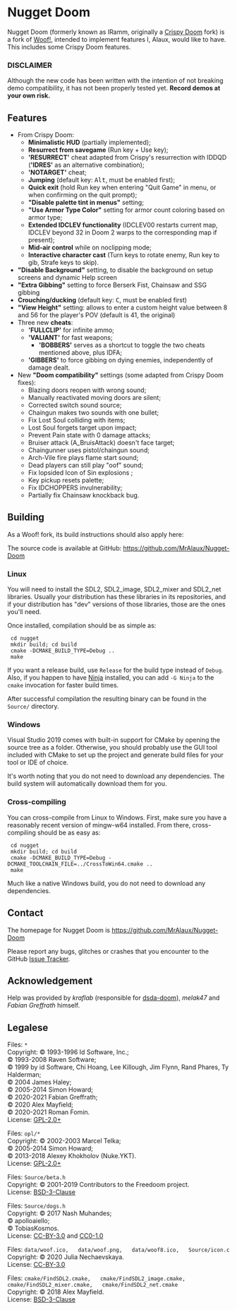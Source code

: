 # Nugget Doom

Nugget Doom (formerly known as IRamm, originally a [Crispy Doom](https://www.chocolate-doom.org/wiki/index.php/Crispy_Doom) fork) is a fork of [Woof!](https://github.com/fabiangreffrath/woof), intended to implement features I, Alaux, would like to have. This includes some Crispy Doom features.

### DISCLAIMER
Although the new code has been written with the intention of not breaking demo compatibility, it has not been properly tested yet.
**Record demos at your own risk.**

## Features

- From Crispy Doom:
  - **Minimalistic HUD** (partially implemented);
  - **Resurrect from savegame** (Run key + Use key);
  - **'RESURRECT'** cheat adapted from Crispy's resurrection with IDDQD (**'IDRES'** as an alternative combination);
  - **'NOTARGET'** cheat;
  - **Jumping** (default key: <kbd>Alt</kbd>, must be enabled first);
  - **Quick exit** (hold Run key when entering "Quit Game" in menu, or when confirming on the quit prompt);
  - **"Disable palette tint in menus"** setting;
  - **"Use Armor Type Color"** setting for armor count coloring based on armor type;
  - **Extended IDCLEV functionality** (IDCLEV00 restarts current map, IDCLEV beyond 32 in Doom 2 warps to the corresponding map if present);
  - **Mid-air control** while on noclipping mode;
  - **Interactive character cast** (Turn keys to rotate enemy, Run key to gib, Strafe keys to skip).
- **"Disable Background"** setting, to disable the background on setup screens and dynamic Help screen
- **"Extra Gibbing"** setting to force Berserk Fist, Chainsaw and SSG gibbing
- **Crouching/ducking** (default key: <kbd>C</kbd>, must be enabled first)
- **"View Height"** setting: allows to enter a custom height value between 8 and 56 for the player's POV (default is 41, the original)
- Three new **cheats**:
  - **'FULLCLIP'** for infinite ammo;
  - **'VALIANT'** for fast weapons;
    - **'BOBBERS'** serves as a shortcut to toggle the two cheats mentioned above, plus IDFA;
  - **'GIBBERS'** to force gibbing on dying enemies, independently of damage dealt.
- New **"Doom compatibility"** settings (some adapted from Crispy Doom fixes):
  - Blazing doors reopen with wrong sound;
  - Manually reactivated moving doors are silent;
  - Corrected switch sound source;
  - Chaingun makes two sounds with one bullet;
  - Fix Lost Soul colliding with items;
  - Lost Soul forgets target upon impact;
  - Prevent Pain state with 0 damage attacks;
  - Bruiser attack (A_BruisAttack) doesn't face target;
  - Chaingunner uses pistol/chaingun sound;
  - Arch-Vile fire plays flame start sound;
  - Dead players can still play "oof" sound;
  - Fix lopsided Icon of Sin explosions ;
  - Key pickup resets palette;
  - Fix IDCHOPPERS invulnerability;
  - Partially fix Chainsaw knockback bug.

## Building

As a Woof! fork, its build instructions should also apply here:

The source code is available at GitHub: https://github.com/MrAlaux/Nugget-Doom

### Linux

You will need to install the SDL2, SDL2_image, SDL2_mixer and SDL2_net libraries.  Usually your distribution has these libraries in its repositories, and if your distribution has "dev" versions of those libraries, those are the ones you'll need.

Once installed, compilation should be as simple as:

```
 cd nugget
 mkdir build; cd build
 cmake -DCMAKE_BUILD_TYPE=Debug ..
 make
```

If you want a release build, use `Release` for the build type instead of `Debug`.  Also, if you happen to have [Ninja](https://ninja-build.org/) installed, you can add `-G Ninja` to the `cmake` invocation for faster build times.

After successful compilation the resulting binary can be found in the `Source/` directory.

### Windows

Visual Studio 2019 comes with built-in support for CMake by opening the source tree as a folder.  Otherwise, you should probably use the GUI tool included with CMake to set up the project and generate build files for your tool or IDE of choice.

It's worth noting that you do not need to download any dependencies.  The build system will automatically download them for you.

### Cross-compiling

You can cross-compile from Linux to Windows.  First, make sure you have a reasonably recent version of mingw-w64 installed.  From there, cross-compiling should be as easy as:

```
 cd nugget
 mkdir build; cd build
 cmake -DCMAKE_BUILD_TYPE=Debug -DCMAKE_TOOLCHAIN_FILE=../CrossToWin64.cmake ..
 make
```

Much like a native Windows build, you do not need to download any dependencies.

## Contact

The homepage for Nugget Doom is https://github.com/MrAlaux/Nugget-Doom

Please report any bugs, glitches or crashes that you encounter to the GitHub [Issue Tracker](https://github.com/MrAlaux/Nugget-Doom/issues).

## Acknowledgement

Help was provided by _kraflab_ (responsible for [dsda-doom](https://github.com/kraflab/dsda-doom)), _melak47_ and _Fabian Greffrath_ himself.

## Legalese

Files: `*`  
Copyright: © 1993-1996 Id Software, Inc.;  
 © 1993-2008 Raven Software;  
 © 1999 by id Software, Chi Hoang, Lee Killough, Jim Flynn, Rand Phares, Ty Halderman;  
 © 2004 James Haley;  
 © 2005-2014 Simon Howard;  
 © 2020-2021 Fabian Greffrath;  
 © 2020 Alex Mayfield;  
 © 2020-2021 Roman Fomin.  
License: [GPL-2.0+](https://www.gnu.org/licenses/old-licenses/gpl-2.0.html)

Files: `opl/*`  
Copyright: © 2002-2003 Marcel Telka;  
 © 2005-2014 Simon Howard;  
 © 2013-2018 Alexey Khokholov (Nuke.YKT).  
License: [GPL-2.0+](https://www.gnu.org/licenses/old-licenses/gpl-2.0.html)

Files: `Source/beta.h`  
Copyright: © 2001-2019 Contributors to the Freedoom project.  
License: [BSD-3-Clause](https://opensource.org/licenses/BSD-3-Clause)

Files: `Source/dogs.h`  
Copyright: © 2017 Nash Muhandes;  
 © apolloaiello;  
 © TobiasKosmos.  
License: [CC-BY-3.0](https://creativecommons.org/licenses/by/3.0/) and [CC0-1.0](https://creativecommons.org/publicdomain/zero/1.0/)

Files: `data/woof.ico,  
 data/woof.png,  
 data/woof8.ico,  
 Source/icon.c`  
Copyright: © 2020 Julia Nechaevskaya.  
License: [CC-BY-3.0](https://creativecommons.org/licenses/by/3.0/)

Files: `cmake/FindSDL2.cmake,  
 cmake/FindSDL2_image.cmake,  
 cmake/FindSDL2_mixer.cmake,  
 cmake/FindSDL2_net.cmake`  
Copyright: © 2018 Alex Mayfield.  
License: [BSD-3-Clause](https://opensource.org/licenses/BSD-3-Clause)
